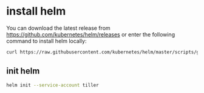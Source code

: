 # install helm

You can download the latest release from <https://github.com/kubernetes/helm/releases> or enter the following command to install helm locally:

```sh
curl https://raw.githubusercontent.com/kubernetes/helm/master/scripts/get | bash
```

## init helm

```sh
helm init --service-account tiller
```

